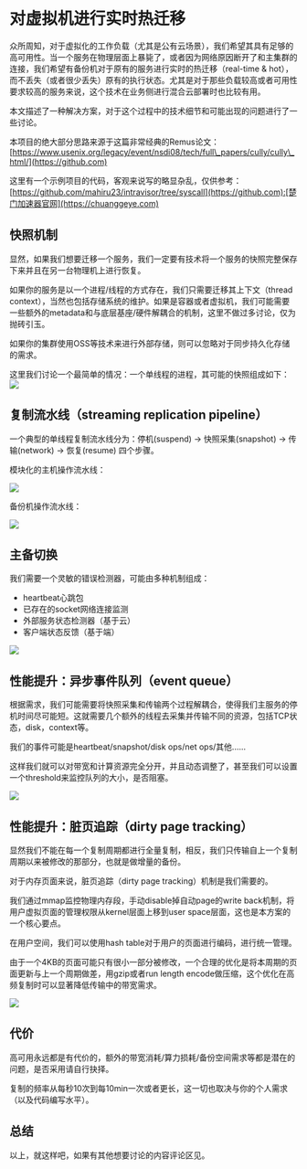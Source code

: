
# 对虚拟机进行实时热迁移


众所周知，对于虚拟化的工作负载（尤其是公有云场景），我们希望其具有足够的高可用性。当一个服务在物理层面上暴毙了，或者因为网络原因断开了和主集群的连接，我们希望有备份机对于原有的服务进行实时的热迁移（real\-time \& hot），而不丢失（或者很少丢失）原有的执行状态。尤其是对于那些负载较高或者可用性要求较高的服务来说，这个技术在业务侧进行混合云部署时也比较有用。


本文描述了一种解决方案，对于这个过程中的技术细节和可能出现的问题进行了一些讨论。


本项目的绝大部分思路来源于这篇非常经典的Remus论文：[https://www.usenix.org/legacy/event/nsdi08/tech/full\_papers/cully/cully\_html/](https://github.com)


这里有一个示例项目的代码，客观来说写的略显杂乱，仅供参考：[https://github.com/mahiru23/intravisor/tree/syscall](https://github.com):[楚门加速器官网](https://chuanggeye.com)


## 快照机制


显然，如果我们想要迁移一个服务，我们一定要有技术将一个服务的快照完整保存下来并且在另一台物理机上进行恢复。


如果你的服务是以一个进程/线程的方式存在，我们只需要迁移其上下文（thread context），当然也包括存储系统的维护。如果是容器或者虚拟机，我们可能需要一些额外的metadata和与底层基座/硬件解耦合的机制，这里不做过多讨论，仅为抛砖引玉。


如果你的集群使用OSS等技术来进行外部存储，则可以忽略对于同步持久化存储的需求。


这里我们讨论一个最简单的情况：一个单线程的进程，其可能的快照组成如下：
![](https://img2024.cnblogs.com/blog/3061928/202412/3061928-20241210012810431-414641524.png)


## 复制流水线（streaming replication pipeline）


一个典型的单线程复制流水线分为：停机(suspend) \-\> 快照采集(snapshot) \-\> 传输(network) \-\> 恢复(resume) 四个步骤。


模块化的主机操作流水线：


![](https://img2024.cnblogs.com/blog/3061928/202412/3061928-20241210012843843-561619953.png)


备份机操作流水线：


![](https://img2024.cnblogs.com/blog/3061928/202412/3061928-20241210012910503-1481715925.png)


## 主备切换


我们需要一个灵敏的错误检测器，可能由多种机制组成：


* heartbeat心跳包
* 已存在的socket网络连接监测
* 外部服务状态检测器（基于云）
* 客户端状态反馈（基于端）


![](https://img2024.cnblogs.com/blog/3061928/202412/3061928-20241210012920374-1515736218.png)


## 性能提升：异步事件队列（event queue）


根据需求，我们可能需要将快照采集和传输两个过程解耦合，使得我们主服务的停机时间尽可能短。这就需要几个额外的线程去采集并传输不同的资源，包括TCP状态，disk，context等。


我们的事件可能是heartbeat/snapshot/disk ops/net ops/其他......


这样我们就可以对带宽和计算资源完全分开，并且动态调整了，甚至我们可以设置一个threshold来监控队列的大小，是否阻塞。


![](https://img2024.cnblogs.com/blog/3061928/202412/3061928-20241210012937210-1020633087.png)


## 性能提升：脏页追踪（dirty page tracking）


显然我们不能在每一个复制周期都进行全量复制，相反，我们只传输自上一个复制周期以来被修改的那部分，也就是做增量的备份。


对于内存页面来说，脏页追踪（dirty page tracking）机制是我们需要的。


我们通过mmap监控物理内存段，手动disable掉自动page的write back机制，将用户虚拟页面的管理权限从kernel层面上移到user space层面，这也是本方案的一个核心要点。


在用户空间，我们可以使用hash table对于用户的页面进行编码，进行统一管理。


由于一个4KB的页面可能只有很小一部分被修改，一个合理的优化是将本周期的页面更新与上一个周期做差，用gzip或者run length encode做压缩，这个优化在高频复制时可以显著降低传输中的带宽需求。


![](https://img2024.cnblogs.com/blog/3061928/202412/3061928-20241210012945254-1706501505.png)


## 代价


高可用永远都是有代价的，额外的带宽消耗/算力损耗/备份空间需求等都是潜在的问题，是否采用请自行抉择。


复制的频率从每秒10次到每10min一次或者更长，这一切也取决与你的个人需求（以及代码编写水平）。


## 总结


以上，就这样吧，如果有其他想要讨论的内容评论区见。


